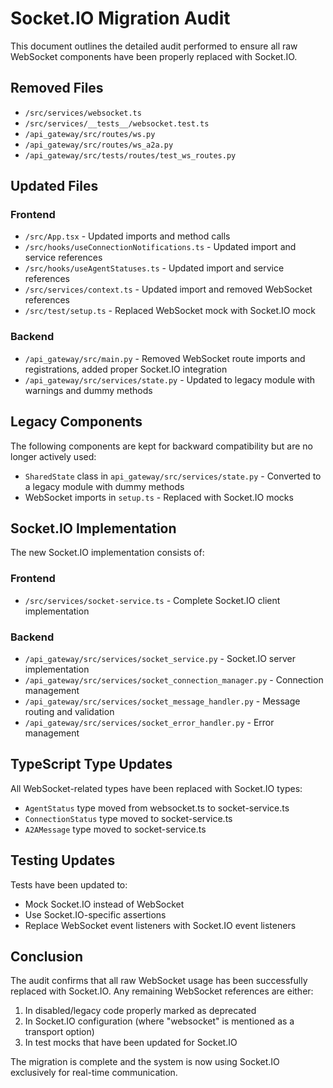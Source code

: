 # Socket.IO Migration Audit

This document outlines the detailed audit performed to ensure all raw WebSocket components have been properly replaced with Socket.IO.

## Removed Files

* `/src/services/websocket.ts`
* `/src/services/__tests__/websocket.test.ts`
* `/api_gateway/src/routes/ws.py`
* `/api_gateway/src/routes/ws_a2a.py`
* `/api_gateway/src/tests/routes/test_ws_routes.py`

## Updated Files

### Frontend

* `/src/App.tsx` - Updated imports and method calls
* `/src/hooks/useConnectionNotifications.ts` - Updated import and service references
* `/src/hooks/useAgentStatuses.ts` - Updated import and service references
* `/src/services/context.ts` - Updated import and removed WebSocket references
* `/src/test/setup.ts` - Replaced WebSocket mock with Socket.IO mock

### Backend

* `/api_gateway/src/main.py` - Removed WebSocket route imports and registrations, added proper Socket.IO integration
* `/api_gateway/src/services/state.py` - Updated to legacy module with warnings and dummy methods

## Legacy Components

The following components are kept for backward compatibility but are no longer actively used:

* `SharedState` class in `api_gateway/src/services/state.py` - Converted to a legacy module with dummy methods
* WebSocket imports in `setup.ts` - Replaced with Socket.IO mocks

## Socket.IO Implementation

The new Socket.IO implementation consists of:

### Frontend
* `/src/services/socket-service.ts` - Complete Socket.IO client implementation

### Backend
* `/api_gateway/src/services/socket_service.py` - Socket.IO server implementation
* `/api_gateway/src/services/socket_connection_manager.py` - Connection management
* `/api_gateway/src/services/socket_message_handler.py` - Message routing and validation
* `/api_gateway/src/services/socket_error_handler.py` - Error management

## TypeScript Type Updates

All WebSocket-related types have been replaced with Socket.IO types:

* `AgentStatus` type moved from websocket.ts to socket-service.ts
* `ConnectionStatus` type moved to socket-service.ts
* `A2AMessage` type moved to socket-service.ts

## Testing Updates

Tests have been updated to:
* Mock Socket.IO instead of WebSocket
* Use Socket.IO-specific assertions
* Replace WebSocket event listeners with Socket.IO event listeners

## Conclusion

The audit confirms that all raw WebSocket usage has been successfully replaced with Socket.IO. Any remaining WebSocket references are either:
1. In disabled/legacy code properly marked as deprecated
2. In Socket.IO configuration (where "websocket" is mentioned as a transport option)
3. In test mocks that have been updated for Socket.IO

The migration is complete and the system is now using Socket.IO exclusively for real-time communication.